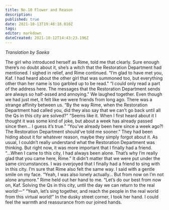 ```yaml
---
title: No.10 Flower and Reason
description: 
published: true
date: 2021-10-13T19:48:18.810Z
tags: 
editor: markdown
dateCreated: 2021-10-12T14:43:23.196Z
---
```


*Translation by Saeka*

The girl who introduced herself as Rime, told me that clearly.
Sure enough there’s no doubt about it, she’s a witch that the Restoration Department had mentioned. I sighed in relief, and Rime continued.
“I’m glad to have met you, Kaf. I had heard about the other girl that was summoned too, but everything other than her name is too garbled up to be read."
“I could only read a part of the address here. The messages that the Restoration Department sends are always so half-assed and annoying.”
We laughed together. Even though we had just met, it felt like we were friends from long ago. There was a strange affinity between us.
“By the way Rime, when the Restoration Department had called you, did they also say that we can’t go back until all the Qs in this city are solved?”
“Seems like it. When I first heard about it I thought it was some kind of joke, but about a week has already passed since then… I guess it’s true.”
“You’ve already been here since a week ago?! The Restoration Department should’ve told me sooner.” 
They had been hiding about it for whatever reason, maybe they simply forgot about it. As usual, I couldn’t really understand what the Restoration Department was thinking.
But right now, it was more important that I finally had a friend.
“...When I came to this city, I had always been alone. That’s why I’m really glad that you came here, Rime.”
It didn't matter that we were put under the same circumstances. I was overjoyed that I finally had a friend to sing with in this city. I’m sure that Rime also felt the same way.
I said with a gentle smile on my face.
“Yeah, I was also lonely actually… But from now on I’m not alone anymore.”
Rime held out her hand to me.
“Let’s do our best from now on, Kaf. Solving the Qs in this city, until the day we can return to the real world!ー”
“Yeah, let’s sing together, and reach the people in the real world from this virtual world!”
In the dusky street corner, I took her hand. I could feel the warmth and reassurance from our joined hands.